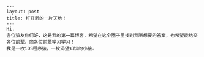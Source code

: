     ---
    layout: post
    title: 打开新的一片天地！
    ---
    Hi,
    各位猿友你们好，这是我的第一篇博客，希望在这个圈子里找到我所想要的答案，也希望能结交各位前辈，向各位前辈学习学习！
    我是一枚iOS程序猿，一枚渴望知识的小猿。
